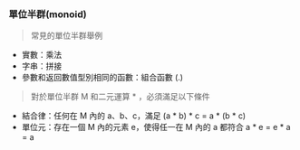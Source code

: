 ### 單位半群(monoid)
> 常見的單位半群舉例
- 實數：乘法
- 字串：拼接
- 參數和返回數值型別相同的函數：組合函數 (.)
> 對於單位半群 M 和二元運算 * ，必須滿足以下條件
- 結合律：任何在 M 內的 a、b、c，滿足 (a * b) * c = a * (b * c)
- 單位元：存在一個 M 內的元素 e，使得任一在 M 內的 a 都符合 a * e = e * a = a
